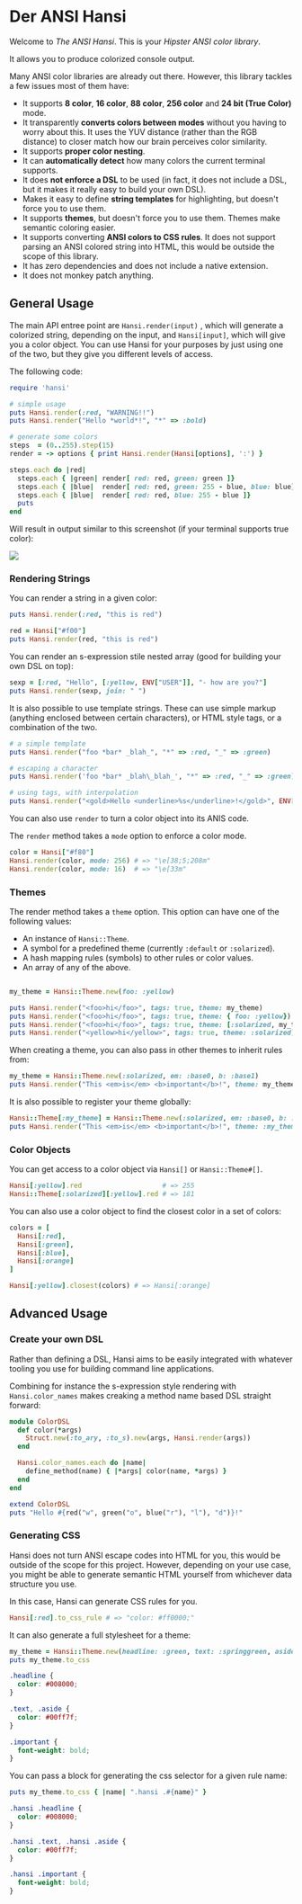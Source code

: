# Der ANSI Hansi

Welcome to *The ANSI Hansi*. This is your *Hipster ANSI color library*.

It allows you to produce colorized console output.

Many ANSI color libraries are already out there. However, this library tackles a few issues most of them have:

* It supports **8 color**, **16 color**, **88 color**, **256 color** and **24 bit (True Color)** mode.
* It transparently **converts colors between modes** without you having to worry about this. It uses the YUV distance (rather than the RGB distance) to closer match how our brain perceives color similarity.
* It supports **proper color nesting**.
* It can **automatically detect** how many colors the current terminal supports.
* It does **not enforce a DSL** to be used (in fact, it does not include a DSL, but it makes it really easy to build your own DSL).
* Makes it easy to define **string templates** for highlighting, but doesn't force you to use them.
* It supports **themes**, but doesn't force you to use them. Themes make semantic coloring easier.
* It supports converting **ANSI colors to CSS rules**. It does not support parsing an ANSI colored string into HTML, this would be outside the scope of this library.
* It has zero dependencies and does not include a native extension.
* It does not monkey patch anything.

## General Usage

The main API entree point are `Hansi.render(input)` , which will generate a colorized string, depending on the input, and `Hansi[input]`, which will give you a color object. You can use Hansi for your purposes by just using one of the two, but they give you different levels of access.

The following code:

``` ruby
require 'hansi'

# simple usage
puts Hansi.render(:red, "WARNING!!")
puts Hansi.render("Hello *world*!", "*" => :bold)

# generate some colors
steps  = (0..255).step(15)
render = -> options { print Hansi.render(Hansi[options], ':') }

steps.each do |red|
  steps.each { |green| render[ red: red, green: green ]}
  steps.each { |blue|  render[ red: red, green: 255 - blue, blue: blue]}
  steps.each { |blue|  render[ red: red, blue: 255 - blue ]}
  puts
end
```

Will result in output similar to this screenshot (if your terminal supports true color):

![](hansi.png)

### Rendering Strings

You can render a string in a given color:

``` ruby
puts Hansi.render(:red, "this is red")

red = Hansi["#f00"]
puts Hansi.render(red, "this is red")
```

You can render an s-expression stile nested array (good for building your own DSL on top):

``` ruby
sexp = [:red, "Hello", [:yellow, ENV["USER"]], "- how are you?"]
puts Hansi.render(sexp, join: " ")
```

It is also possible to use template strings. These can use simple markup (anything enclosed between certain characters), or HTML style tags, or a combination of the two.

``` ruby
# a simple template
puts Hansi.render("foo *bar* _blah_", "*" => :red, "_" => :green)

# escaping a character
puts Hansi.render('foo *bar* _blah\_blah_', "*" => :red, "_" => :green)

# using tags, with interpolation
puts Hansi.render("<gold>Hello <underline>%s</underline>!</gold>", ENV['USER'], tags: true)
```

You can also use `render` to turn a color object into its ANIS code.

The `render` method takes a `mode` option to enforce a color mode.

``` ruby
color = Hansi["#f80"]
Hansi.render(color, mode: 256) # => "\e[38;5;208m"
Hansi.render(color, mode: 16)  # => "\e[33m"
```

### Themes

The render method takes a `theme` option. This option can have one of the following values:

* An instance of `Hansi::Theme`.
* A symbol for a predefined theme (currently `:default` or `:solarized`).
* A hash mapping rules (symbols) to other rules or color values.
* An array of any of the above.

``` ruby

my_theme = Hansi::Theme.new(foo: :yellow)

puts Hansi.render("<foo>hi</foo>", tags: true, theme: my_theme)               # bright yellow
puts Hansi.render("<foo>hi</foo>", tags: true, theme: { foo: :yellow})        # bright yellow
puts Hansi.render("<foo>hi</foo>", tags: true, theme: [:solarized, my_theme]) # solarized yellow
puts Hansi.render("<yellow>hi</yellow>", tags: true, theme: :solarized)       # solarized yellow
```

When creating a theme, you can also pass in other themes to inherit rules from:

``` ruby
my_theme = Hansi::Theme.new(:solarized, em: :base0, b: :base1)
puts Hansi.render("This <em>is</em> <b>important</b>!", theme: my_theme)
```

It is also possible to register your theme globally:

``` ruby
Hansi::Theme[:my_theme] = Hansi::Theme.new(:solarized, em: :base0, b: :base1)
puts Hansi.render("This <em>is</em> <b>important</b>!", theme: :my_theme)
```

### Color Objects

You can get access to a color object via `Hansi[]` or `Hansi::Theme#[]`.

``` ruby
Hansi[:yellow].red                    # => 255
Hansi::Theme[:solarized][:yellow].red # => 181
```

You can also use a color object to find the closest color in a set of colors:

``` ruby
colors = [
  Hansi[:red],
  Hansi[:green],
  Hansi[:blue],
  Hansi[:orange]
]

Hansi[:yellow].closest(colors) # => Hansi[:orange]
```

## Advanced Usage

### Create your own DSL

Rather than defining a DSL, Hansi aims to be easily integrated with whatever tooling you use for building command line applications.

Combining for instance the s-expression style rendering with `Hansi.color_names` makes creaking a method name based DSL straight forward:

``` ruby
module ColorDSL
  def color(*args)
    Struct.new(:to_ary, :to_s).new(args, Hansi.render(args))
  end

  Hansi.color_names.each do |name|
    define_method(name) { |*args| color(name, *args) }
  end
end

extend ColorDSL
puts "Hello #{red("w", green("o", blue("r"), "l"), "d")}!"
```

### Generating CSS

Hansi does not turn ANSI escape codes into HTML for you, this would be outside of the scope for this project. However, depending on your use case, you might be able to generate semantic HTML yourself from whichever data structure you use.

In this case, Hansi can generate CSS rules for you.

``` ruby
Hansi[:red].to_css_rule # => "color: #ff0000;"
```

It can also generate a full stylesheet for a theme:

``` ruby
my_theme = Hansi::Theme.new(headline: :green, text: :springgreen, aside: :text, important: :bold)
puts my_theme.to_css
```

``` css
.headline {
  color: #008000;
}

.text, .aside {
  color: #00ff7f;
}

.important {
  font-weight: bold;
}
```

You can pass a block for generating the css selector for a given rule name:

``` ruby
puts my_theme.to_css { |name| ".hansi .#{name}" }
```

``` css
.hansi .headline {
  color: #008000;
}

.hansi .text, .hansi .aside {
  color: #00ff7f;
}

.hansi .important {
  font-weight: bold;
}
```
